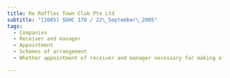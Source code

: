 ```yaml
---
title: Re Raffles Town Club Pte Ltd 
subtitle: "[2005] SGHC 178 / 22\_September\_2005"
tags:
  - Companies
  - Receiver and manager
  - Appointment
  - Schemes of arrangement
  - Whether appointment of receiver and manager necessary for making of informed decision on proposed scheme of arrangement

---
```


